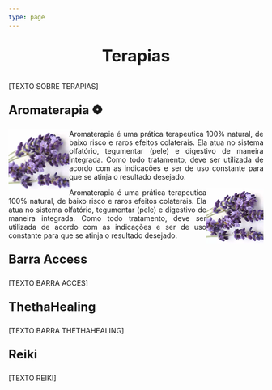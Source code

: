 ```yaml
---
type: page
---
```



<p style=" font-size:24pt; font-weight:bold; text-align:center "> Terapias </p> 


[TEXTO SOBRE TERAPIAS]

<p style=" font-size:18pt; font-weight:bold; "> Aromaterapia   &#10049;</p> 


<p style="text-align:justify"> 
<img align="left" width="120" height="120" src="https://raw.githubusercontent.com/CONEXAOSHANTY/conexaoshanty.github.io/master/imagens/imagem_lavanda.png"> Aromaterapia é uma prática terapeutica 100% natural, de baixo risco e raros efeitos colaterais. Ela atua no sistema olfatório, tegumentar (pele) e digestivo de maneira integrada. Como todo tratamento, deve ser utilizada de acordo com as indicações e ser de uso constante para que se atinja o resultado desejado.
</p>

<p style="text-align:justify"> <img style="float:right" src="https://raw.githubusercontent.com/CONEXAOSHANTY/conexaoshanty.github.io/master/imagens/imagem_lavanda.png">
Aromaterapia é uma prática terapeutica 100% natural, de baixo risco e raros efeitos colaterais. Ela atua no sistema olfatório, tegumentar (pele) e digestivo de maneira integrada. Como todo tratamento, deve ser utilizada de acordo com as indicações e ser de uso constante para que se atinja o resultado desejado.
</p>



<p style=" font-size:18pt; font-weight:bold;"> Barra Access </p> 

[TEXTO BARRA ACCES]

<p style=" font-size:18pt; font-weight:bold; "> ThethaHealing </p>

[TEXTO BARRA THETHAHEALING]

<p style=" font-size:18pt; font-weight:bold; ">  Reiki </p> 


[TEXTO REIKI]
